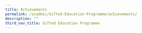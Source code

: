 ```yaml
---
title: Achievements
permalink: /acadmic/Gifted-Education-Programme/achievements/
description: ""
third_nav_title: Gifted Education Programme
---
```

